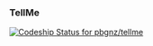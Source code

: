 ### TellMe  
[ ![Codeship Status for pbgnz/tellme](https://app.codeship.com/projects/583c80a0-35a0-0135-20a5-52cee2b34c43/status?branch=master)](https://app.codeship.com/projects/227100)

